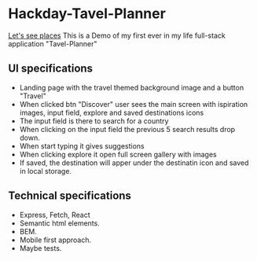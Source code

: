 # Hackday-Tavel-Planner
[Let's see places]()
This is a Demo of my first ever in my life full-stack application "Tavel-Planner"

## UI specifications
* Landing page with the travel themed background image and a button "Travel"
* When clicked btn "Discover" user sees the main screen with ispiration images, input field, explore and saved destinations icons
* The input field is there to search for a country
* When clicking on the input field the previous 5 search results drop down. 
* When start typing it gives suggestions
* When clicking explore it open full screen gallery with images
* If saved, the destination will apper under the destinatin icon and saved in local storage.

## Technical specifications
* Express, Fetch, React
* Semantic html elements.
* BEM.
* Mobile first approach.
* Maybe tests.

